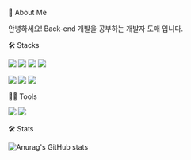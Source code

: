 


🙏 About Me

안녕하세요! Back-end 개발을 공부하는 개발자 도매 입니다.



🛠️ Stacks

<img src="https://img.shields.io/badge/Java-E34F26?style=for-the-badge&logo=Java&logoColor=white"> <img src="https://img.shields.io/badge/Jsp-F7DF1E?style=for-the-badge&logo=Jsp&logoColor=white"> <img src="https://img.shields.io/badge/HTML-E34F26?style=for-the-badge&logo=HTML&logoColor=white"> <img src="https://img.shields.io/badge/CSS3-1572B6?style=for-the-badge&logo=CSS3&logoColor=white">

<img src="https://img.shields.io/badge/Spring_Boot-6DB33F?style=for-the-badge&logo=SpringBoot&logoColor=white"> <img src="https://img.shields.io/badge/JavaScript-F7DF1E?style=for-the-badge&logo=JavaScript&logoColor=white"> <img src="https://img.shields.io/badge/MariaDB-003545?style=for-the-badge&logo=MariaDB&logoColor=white">



💪🏼 Tools

<img src="https://img.shields.io/badge/Spring_Boot-6DB33F?style=for-the-badge&logo=SpringBoot&logoColor=white"> <img src="https://img.shields.io/badge/Eclipse_IDE-2C2255?style=for-the-badge&logo=EclipseIDE&logoColor=white"> 



🛠️ Stats

![Anurag's GitHub stats](https://github-readme-stats.vercel.app/api?username=Domae-Back-end&show_icons=true&theme=radical)


